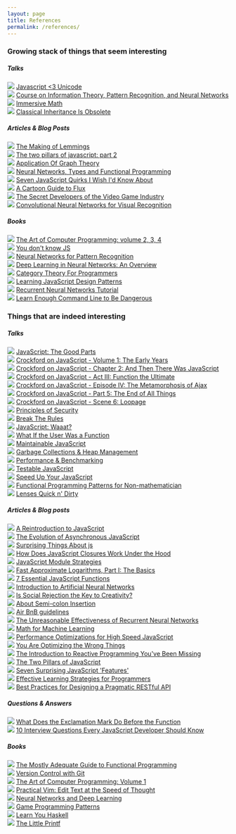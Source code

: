 ```yaml
---
layout: page
title: References
permalink: /references/
---
```


### Growing stack of things that seem interesting

##### Talks

![][J] [Javascript <3 Unicode](https://vimeo.com/76597193)  
![][ML] [Course on Information Theory, Pattern Recognition, and Neural Networks](http://videolectures.net/course_information_theory_pattern_recognition/)  
![][M] [Immersive Math](http://immersivemath.com/ila/learnmore.html)  
![][J] [Classical Inheritance Is Obsolete](https://vimeo.com/69255635)  

##### Articles & Blog Posts

![][O] [The Making of Lemmings](http://readonlymemory.vg/the-making-of-lemmings/)  
![][J] [The two pillars of javascript: part 2](https://medium.com/javascript-scene/the-two-pillars-of-javascript-pt-2-functional-programming-a63aa53a41a4)  
![][M] [Application Of Graph Theory](http://www.dharwadker.org/pirzada/applications/)  
![][ML] [Neural Networks, Types and Functional Programming](http://colah.github.io/posts/2015-09-NN-Types-FP/)  
![][J] [Seven JavaScript Quirks I Wish I'd Know About](http://developer.telerik.com/featured/seven-javascript-quirks-i-wish-id-known-about/)  
![][J] [A Cartoon Guide to Flux](https://code-cartoons.com/a-cartoon-guide-to-flux-6157355ab207)  
![][O] [The Secret Developers of the Video Game Industry](http://www.polygon.com/2015/9/30/9394355/the-secret-developers-of-the-video-game-industry)  
![][ML] [Convolutional Neural Networks for Visual Recognition](http://cs231n.github.io/convolutional-networks/)  


##### Books

![][SI] [The Art of Computer Programming: volume 2, 3, 4](http://www.amazon.com/Art-Computer-Programming-Vol-Fundamental/dp/0201896834)  
![][J] [You don't know JS](https://github.com/getify/You-Dont-Know-JS/blob/master/README.md)  
![][ML] [Neural Networks for Pattern Recognition](http://www.engineering.upm.ro/master-ie/sacpi/mat_did/info068/docum/Neural%20Networks%20for%20Pattern%20Recognition.pdf)  
![][ML] [Deep Learning in Neural Networks: An Overview](http://arxiv.org/pdf/1404.7828v4.pdf)  
![][M] [Category Theory For Programmers](http://bartoszmilewski.com/2014/10/28/category-theory-for-programmers-the-preface)  
![][J] [Learning JavaScript Design Patterns](http://addyosmani.com/resources/essentialjsdesignpatterns/book/)  
![][ML] [Recurrent Neural Networks Tutorial](http://www.wildml.com/2015/09/recurrent-neural-networks-tutorial-part-1-introduction-to-rnns/)  
![][O] [Learn Enough Command Line to Be Dangerous](https://www.learnenough.com/command-line-tutorial)  

### Things that are indeed interesting

##### Talks

![][J] [JavaScript: The Good Parts](https://www.youtube.com/watch?v=hQVTIJBZook)  
![][J] [Crockford on JavaScript - Volume 1: The Early Years](https://www.youtube.com/watch?v=JxAXlJEmNMg)     
![][J] [Crockford on JavaScript - Chapter 2: And Then There Was JavaScript](https://www.youtube.com/watch?v=RO1Wnu-xKoY)     
![][J] [Crockford on JavaScript - Act III: Function the Ultimate](https://www.youtube.com/watch?v=ya4UHuXNygM)     
![][J] [Crockford on JavaScript - Episode IV: The Metamorphosis of Ajax](https://www.youtube.com/watch?v=Fv9qT9joc0M)     
![][J] [Crockford on JavaScript - Part 5: The End of All Things](https://www.youtube.com/watch?v=47Ceot8yqeI)  
![][J] [Crockford on JavaScript - Scene 6: Loopage](https://www.youtube.com/watch?v=QgwSUtYSUqA)  
![][J] [Principles of Security](https://www.youtube.com/watch?v=ZVCPZTTlhiM)  
![][J] [Break The Rules](https://www.youtube.com/watch?v=MFtijdklZDo)  
![][J] [JavaScript: Waaat?](https://www.destroyallsoftware.com/talks/wat)  
![][SI] [What If the User Was a Function](https://www.youtube.com/watch?v=1zj7M1LnJV4)  
![][J] [Maintainable JavaScript](https://www.youtube.com/watch?v=c-kav7Tf834)  
![][J] [Garbage Collections & Heap Management](http://vimeo.com/45140516)  
![][J] [Performance & Benchmarking](https://www.youtube.com/watch?v=65-RbBwZQdU)  
![][J] [Testable JavaScript](https://www.youtube.com/watch?v=JjqKQ8ezwKQ)  
![][J] [Speed Up Your JavaScript](https://www.youtube.com/watch?v=mHtdZgou0q)  
![][F] [Functional Programming Patterns for Non-mathematician](https://www.youtube.com/watch?v=AvgwKjTPMmM)  
![][F] [Lenses Quick n' Dirty](https://vimeo.com/104807358)  

##### Articles & Blog posts

![][J] [A Reintroduction to JavaScript](https://developer.mozilla.org/en-US/docs/Web/JavaScript/A_re-introduction_to_JavaScript)  
![][J] [The Evolution of Asynchronous JavaScript](https://blog.risingstack.com/asynchronous-javascript/)  
![][J] [Surprising Things About js](http://blog.scottlogic.com/2015/07/02/surprising-things-about-js.html)  
![][J] [How Does JavaScript Closures Work Under the Hood](http://dmitryfrank.com/articles/js_closures)  
![][J] [JavaScript Module Strategies](https://www.airpair.com/javascript/posts/the-mind-boggling-universe-of-javascript-modules)  
![][M] [Fast Approximate Logarithms, Part I: The Basics](http://www.ebaytechblog.com/2015/05/01/fast-approximate-logarithms-part-i-the-basics/)  
![][J] [7 Essential JavaScript Functions](http://davidwalsh.name/essential-javascript-functions)  
![][ML] [Introduction to Artificial Neural Networks](http://www.theprojectspot.com/tutorial-post/introduction-to-artificial-neural-networks-part-1/7)  
![][O] [Is Social Rejection the Key to Creativity?](http://delistraty.com/2015/04/17/is-social-rejection-the-key-to-creativity/)  
![][J] [About Semi-colon Insertion](http://inimino.org/~inimino/blog/javascript_semicolons)  
![][J] [Air BnB guidelines](https://github.com/airbnb/javascript)  
![][ML] [The Unreasonable Effectiveness of Recurrent Neural Networks](http://karpathy.github.io/2015/05/21/rnn-effectiveness/)  
![][M] [Math for Machine Learning](https://www.umiacs.umd.edu/~hal/courses/2013S_ML/math4ml.pdf)  
![][J] [Performance Optimizations for High Speed JavaScript](http://www.webreference.com/programming/javascript/jkm3/index.html)  
![][J] [You Are Optimizing the Wrong Things](http://ericleads.com/2013/04/youre-optimizing-the-wrong-things)  
![][F] [The Introduction to Reactive Programming You've Been Missing](https://gist.github.com/staltz/868e7e9bc2a7b8c1f754)  
![][J] [The Two Pillars of JavaScript](https://medium.com/javascript-scene/the-two-pillars-of-javascript-ee6f3281e7f3)  
![][J] [Seven Surprising JavaScript 'Features'](http://blog.scottlogic.com/2015/07/02/surprising-things-about-js.html)  
![][O] [Effective Learning Strategies for Programmers](http://akaptur.com/blog/2015/10/10/effective-learning-strategies-for-programmers/)  
![][SI] [Best Practices for Designing a Pragmatic RESTful API](http://www.vinaysahni.com/best-practices-for-a-pragmatic-restful-api)  

##### Questions & Answers

![][J] [What Does the Exclamation Mark Do Before the Function](http://stackoverflow.com/questions/3755606/what-does-the-exclamation-mark-do-before-the-function)  
![][J] [10 Interview Questions Every JavaScript Developer Should
Know](https://medium.com/javascript-scene/10-interview-questions-every-javascript-developer-should-know-6fa6bdf5ad95)  

##### Books

![][F] [The Mostly Adequate Guide to Functional Programming](https://github.com/MostlyAdequate/mostly-adequate-guide)  
![][SI] [Version Control with Git](http://shop.oreilly.com/product/9780596520137.do)   
![][SI] [The Art of Computer Programming: Volume
1](http://www.amazon.com/Art-Computer-Programming-Vol-Fundamental/dp/0201896834)  
![][SI] [Practical Vim: Edit Text at the Speed of
Thought](http://www.amazon.com/Practical-Vim-Thought-Pragmatic-Programmers/dp/1934356980)  
![][ML] [Neural Networks and Deep Learning](http://neuralnetworksanddeeplearning.com/)  
![][SI] [Game Programming Patterns](http://gameprogrammingpatterns.com)  
![][F] [Learn You Haskell](http://learnyouahaskell.com)   
![][O] [The Little Printf](http://ferd.ca/the-little-printf.html)


[J]: /img/puce_javascript.svg
[SI]: /img/puce_engineering.svg
[F]: /img/puce_functionnal.svg
[M]: /img/puce_mathematics.svg
[ML]: /img/puce_machine_learning.svg
[O]: /img/puce_miscellaneous.svg
